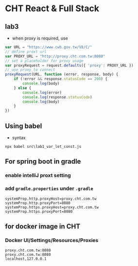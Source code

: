 # CHT React & Full Stack

## lab3
* when proxy is required, use
```javascript
var URL = "https://www.cwb.gov.tw/V8/C/"
// define proxt url
var PROXY_URL = "http://proxy.cht.com.tw:8080"
// set a placeholder for proxy usage
var proxyRequest = request.defaults({ 'proxy': PROXY_URL })
// use proxy to connect
proxyRequest(URL, function (error, response, body) {
    if (!error && response.statusCode == 200) {
        console.log(body)
    } else {
        console.log(error)
        console.log(response.statusCode)
        console.log(body)
    }
})
```

## Using babel

* syntax
```
npx babel src\lab1_var_let_const.js
```

## For spring boot in gradle

### enable intelliJ proxt setting

### add `gradle.properties` under `.gradle`
```
systemProp.http.proxyHost=proxy.cht.com.tw
systemProp.http.proxyPort=8080
systemProp.https.proxyHost=proxy.cht.com.tw
systemProp.https.proxyPort=8080
```

## for docker image in CHT
### Docker UI/Settings/Resources/Proxies
```
proxy.cht.com.tw:8080
proxy.cht.com.tw:8080
localhost,127.0.0.1
```